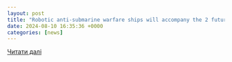 ```yaml
---
layout: post
title: "Robotic anti-submarine warfare ships will accompany the 2 future Dutch ASW frigates"
date: 2024-08-10 16:35:36 +0000
categories: [news]
---
```


[Читати далі](https://meta-defense.fr/en/2024/08/10/robotic-ships-asm-navy-netherlands/)

